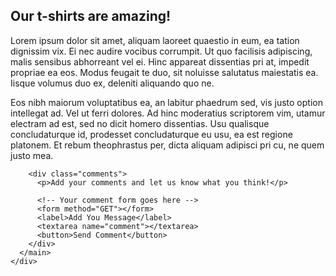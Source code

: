 <!DOCTYPE html>
<html lang="en">
  <head>
    <meta charset="utf-8" />
    <meta name="viewport" content="width=device-width, initial-scale=1" />
    <title>23 - Blog Comments - HTML, CSS and Git Exercises</title>
    <link rel="stylesheet" href="/css/normalize.css" />
    <link rel="stylesheet" href="/css/week3-forms.css" />
  </head>

  <body>
    <div class="site-wrapper">
      <main>
        <article>
          <h1>Our t-shirts are amazing!</h1>
          <p>
            Lorem ipsum dolor sit amet, aliquam laoreet quaestio in eum, ea tation dignissim vix. Ei
            nec audire vocibus corrumpit. Ut quo facilisis adipiscing, malis sensibus abhorreant vel
            ei. Hinc appareat dissentias pri at, impedit propriae ea eos. Modus feugait te duo, sit
            noluisse salutatus maiestatis ea. Iisque volumus duo ex, deleniti aliquando quo ne.
          </p>
          <p>
            Eos nibh maiorum voluptatibus ea, an labitur phaedrum sed, vis justo option intellegat
            ad. Vel ut ferri dolores. Ad hinc moderatius scriptorem vim, utamur electram ad est, sed
            no dicit homero dissentias. Usu qualisque concludaturque id, prodesset concludaturque eu
            usu, ea est regione platonem. Et rebum theophrastus per, dicta aliquam adipisci pri cu,
            ne quem justo mea.
          </p>
        </article>

        <div class="comments">
          <p>Add your comments and let us know what you think!</p>

          <!-- Your comment form goes here -->
          <form method="GET"></form>
          <label>Add You Message</label>
          <textarea name="comment"></textarea>
          <button>Send Comment</button>
        </div>
      </main>
    </div>

  </body>
</html>
